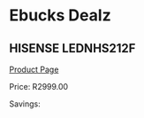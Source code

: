
# Ebucks Dealz
## HISENSE LEDNHS212F
[Product Page](https://www.ebucks.com/web/shop/productSelected.do?prodId=1236820966&catId=829912895)

Price: R2999.00

Savings: 


	